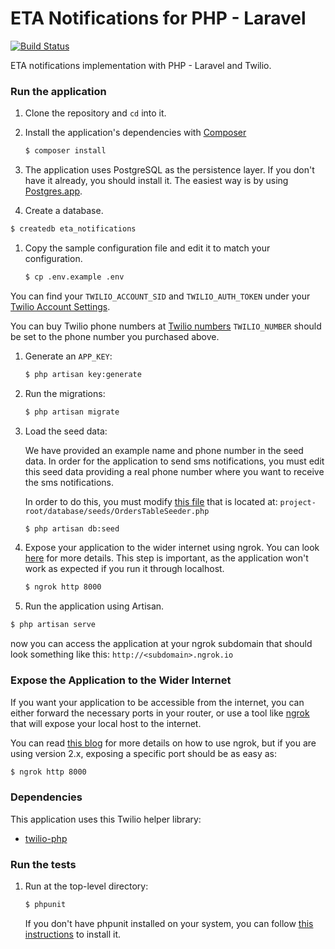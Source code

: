 # ETA Notifications for PHP - Laravel
[![Build Status](https://travis-ci.org/TwilioDevEd/eta-notifications-laravel.svg?branch=master)](https://travis-ci.org/TwilioDevEd/eta-notifications-laravel)

ETA notifications implementation with PHP - Laravel and Twilio.

### Run the application

1. Clone the repository and `cd` into it.
1. Install the application's dependencies with [Composer](https://getcomposer.org/)

   ```bash
   $ composer install
   ```
1. The application uses PostgreSQL as the persistence layer. If you
  don't have it already, you should install it. The easiest way is by
  using [Postgres.app](http://postgresapp.com/).
1. Create a database.

  ```bash
  $ createdb eta_notifications
  ```
1. Copy the sample configuration file and edit it to match your configuration.

   ```bash
   $ cp .env.example .env
   ```

  You can find your `TWILIO_ACCOUNT_SID` and `TWILIO_AUTH_TOKEN` under
  your
  [Twilio Account Settings](https://www.twilio.com/user/account/settings).

  You can buy Twilio phone numbers at [Twilio numbers](https://www.twilio.com/user/account/phone-numbers/search)
  `TWILIO_NUMBER` should be set to the phone number you purchased above.
1. Generate an `APP_KEY`:

   ```bash
   $ php artisan key:generate
   ```
1. Run the migrations:

   ```bash
   $ php artisan migrate
   ```
1. Load the seed data:

   We have provided an example name and phone number in the seed data. In order for
   the application to send sms notifications, you must edit this seed data providing
   a real phone number where you want to receive the sms notifications.

   In order to do this, you must modify
   [this file](https://github.com/TwilioDevEd/eta-notifications-laravel/blob/master/database/seeds/OrdersTableSeeder.php)
   that is located at: `project-root/database/seeds/OrdersTableSeeder.php`

   ```bash
   $ php artisan db:seed
   ```

1. Expose your application to the wider internet using ngrok. You can look
   [here](#expose-the-application-to-the-wider-internet) for more details. This step
   is important, as the application won't work as expected if you run it through
   localhost.

   ```bash
   $ ngrok http 8000
   ```

1. Run the application using Artisan.

  ```bash
  $ php artisan serve
  ```

  now you can access the application at your ngrok subdomain that should look
  something like this: `http://<subdomain>.ngrok.io`

### Expose the Application to the Wider Internet

If you want your application to be accessible from the internet, you can either
forward the necessary ports in your router, or use a tool like
[ngrok](https://ngrok.com/) that will expose your local host to the internet.

You can read [this blog](https://www.twilio.com/blog/2015/09/6-awesome-reasons-to-use-ngrok-when-testing-webhooks.html)
for more details on how to use ngrok, but if you are using version 2.x, exposing
a specific port should be as easy as:

```bash
$ ngrok http 8000
```

### Dependencies

This application uses this Twilio helper library:
* [twilio-php](https://github.com/twilio/twilio-php)

### Run the tests

1. Run at the top-level directory:

   ```bash
   $ phpunit
   ```
   If you don't have phpunit installed on your system, you can follow [this
   instructions](https://phpunit.de/manual/current/en/installation.html) to
   install it.
